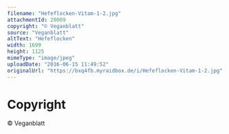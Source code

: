 ```yaml
---
filename: "Hefeflocken-Vitam-1-2.jpg"
attachmentId: 20009
copyright: "© Veganblatt"
source: "Veganblatt"
altText: "Hefeflocken"
width: 1699
height: 1125
mimeType: "image/jpeg"
uploadDate: "2016-06-15 11:49:52"
originalUrl: "https://bxq4fb.myraidbox.de/i/Hefeflocken-Vitam-1-2.jpg"
---
```


# Copyright

© Veganblatt
